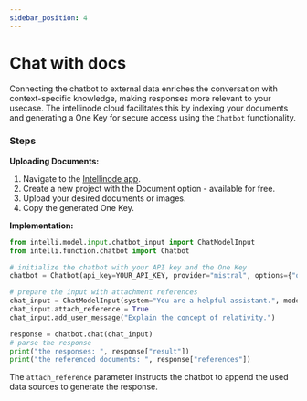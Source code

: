 ```yaml
---
sidebar_position: 4
---
```


# Chat with docs

Connecting the chatbot to external data enriches the conversation with context-specific knowledge, making responses more relevant to your usecase. The intellinode cloud facilitates this by indexing your documents and generating a One Key for secure access using the `Chatbot` functionality.

### Steps
**Uploading Documents:**
1. Navigate to the [Intellinode app](https://app.intellinode.ai/).
2. Create a new project with the Document option - available for free.
3. Upload your desired documents or images.
4. Copy the generated One Key.

**Implementation:**
```python
from intelli.model.input.chatbot_input import ChatModelInput
from intelli.function.chatbot import Chatbot

# initialize the chatbot with your API key and the One Key
chatbot = Chatbot(api_key=YOUR_API_KEY, provider="mistral", options={"one_key": INTELLI_ONE_KEY})

# prepare the input with attachment references
chat_input = ChatModelInput(system="You are a helpful assistant.", model="mistral-medium")
chat_input.attach_reference = True
chat_input.add_user_message("Explain the concept of relativity.")

response = chatbot.chat(chat_input)
# parse the response
print("the responses: ", response["result"])
print("the referenced documents: ", response["references"])
```

The `attach_reference` parameter instructs the chatbot to append the used data sources to generate the response.
